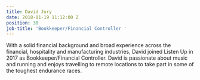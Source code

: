 ```yaml
---
title: David Jury
date: 2018-01-19 11:12:00 Z
position: 30
job-title: 'Bookkeeper/Financial Controller '
---
```


With a solid financial background and broad experience across the financial, hospitality and manufacturing industries, David joined Listen Up in 2017 as Bookkeeper/Financial Controller. David is passionate about music and running and enjoys travelling to remote locations to take part in some of the toughest endurance races.